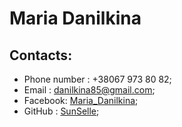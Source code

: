 # Maria Danilkina
## Contacts:
* Phone number : +38067 973 80 82;
* Email : danilkina85@gmail.com;
* Facebook: [Maria_Danilkina](https://www.facebook.com/maria.danilkina.3);
* GitHub : [SunSelle](https://github.com/SunSelle);

